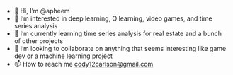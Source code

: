 - 👋 Hi, I’m @apheem
- 👀 I’m interested in deep learning, Q learning, video games, and time series analysis
- 🌱 I’m currently learning time series analysis for real estate and a bunch of other projects
- 💞️ I’m looking to collaborate on anything that seems interesting like game dev or a machine learning project
- 📫 How to reach me cody12carlson@gmail.com

<!---
apheem/apheem is a ✨ special ✨ repository because its `README.md` (this file) appears on your GitHub profile.
You can click the Preview link to take a look at your changes.
--->
